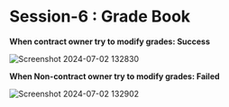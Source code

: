 # Session-6 : Grade Book


**When contract owner try to modify grades: Success**

![Screenshot 2024-07-02 132830](https://github.com/dilnasthahir/Session-6/assets/96134519/dc0f58d3-7740-4d1b-947a-d2f200e62049)


**When Non-contract owner try to modify grades: Failed**

![Screenshot 2024-07-02 132902](https://github.com/dilnasthahir/Session-6/assets/96134519/62048bfd-11f8-4af9-bf6c-b95fa13f30ad)
